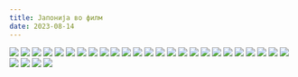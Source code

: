 ```yaml
---
title: Јапонија во филм
date: 2023-08-14
---
```


![](https://static.dylanbutler.dev/images/japan/IMG_7124.JPG)
![](https://static.dylanbutler.dev/images/japan/IMG_7158.JPG)
![](https://static.dylanbutler.dev/images/japan/IMG_7161.JPG)
![](https://static.dylanbutler.dev/images/japan/IMG_7175.JPG)
![](https://static.dylanbutler.dev/images/japan/IMG_7183.JPG)
![](https://static.dylanbutler.dev/images/japan/IMG_7184.JPG)
![](https://static.dylanbutler.dev/images/japan/IMG_7194.JPG)
![](https://static.dylanbutler.dev/images/japan/IMG_7201.JPG)
![](https://static.dylanbutler.dev/images/japan/IMG_7225.JPG)
![](https://static.dylanbutler.dev/images/japan/IMG_7226.JPG)
![](https://static.dylanbutler.dev/images/japan/IMG_7229.JPG)
![](https://static.dylanbutler.dev/images/japan/IMG_7238.JPG)
![](https://static.dylanbutler.dev/images/japan/IMG_7242.JPG)
![](https://static.dylanbutler.dev/images/japan/IMG_7243.JPG)
![](https://static.dylanbutler.dev/images/japan/IMG_7247.JPG)
![](https://static.dylanbutler.dev/images/japan/IMG_7269.JPG)
![](https://static.dylanbutler.dev/images/japan/IMG_7286.JPG)
![](https://static.dylanbutler.dev/images/japan/IMG_7288.JPG)
![](https://static.dylanbutler.dev/images/japan/IMG_7290.JPG)
![](https://static.dylanbutler.dev/images/japan/IMG_7293.JPG)
![](https://static.dylanbutler.dev/images/japan/IMG_7295.JPG)
![](https://static.dylanbutler.dev/images/japan/IMG_7302.JPG)
![](https://static.dylanbutler.dev/images/japan/IMG_7304.JPG)
![](https://static.dylanbutler.dev/images/japan/IMG_7306.JPG)
![](https://static.dylanbutler.dev/images/japan/IMG_7321.JPG)
![](https://static.dylanbutler.dev/images/japan/IMG_7347.JPG)
![](https://static.dylanbutler.dev/images/japan/IMG_7353.JPG)
![](https://static.dylanbutler.dev/images/japan/IMG_7367.JPG)
![](https://static.dylanbutler.dev/images/japan/IMG_7373.JPG)
